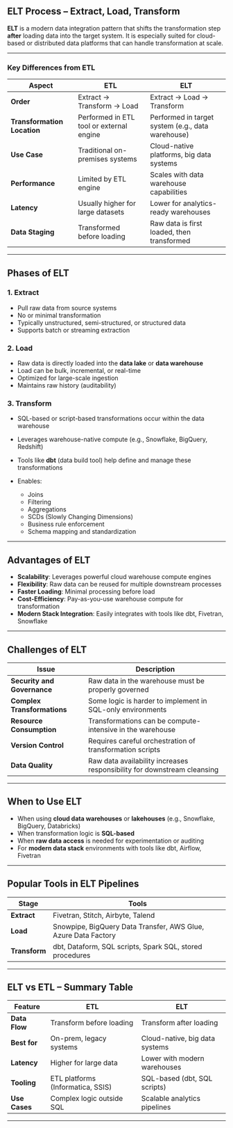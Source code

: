 ## **ELT Process – Extract, Load, Transform**

**ELT** is a modern data integration pattern that shifts the transformation step **after** loading data into the target system. It is especially suited for cloud-based or distributed data platforms that can handle transformation at scale.

---

### **Key Differences from ETL**

| Aspect                      | ETL                                      | ELT                                               |
| --------------------------- | ---------------------------------------- | ------------------------------------------------- |
| **Order**                   | Extract → Transform → Load               | Extract → Load → Transform                        |
| **Transformation Location** | Performed in ETL tool or external engine | Performed in target system (e.g., data warehouse) |
| **Use Case**                | Traditional on-premises systems          | Cloud-native platforms, big data systems          |
| **Performance**             | Limited by ETL engine                    | Scales with data warehouse capabilities           |
| **Latency**                 | Usually higher for large datasets        | Lower for analytics-ready warehouses              |
| **Data Staging**            | Transformed before loading               | Raw data is first loaded, then transformed        |

---

## **Phases of ELT**

### **1. Extract**

* Pull raw data from source systems
* No or minimal transformation
* Typically unstructured, semi-structured, or structured data
* Supports batch or streaming extraction

### **2. Load**

* Raw data is directly loaded into the **data lake** or **data warehouse**
* Load can be bulk, incremental, or real-time
* Optimized for large-scale ingestion
* Maintains raw history (auditability)

### **3. Transform**

* SQL-based or script-based transformations occur within the data warehouse
* Leverages warehouse-native compute (e.g., Snowflake, BigQuery, Redshift)
* Tools like **dbt** (data build tool) help define and manage these transformations
* Enables:

  * Joins
  * Filtering
  * Aggregations
  * SCDs (Slowly Changing Dimensions)
  * Business rule enforcement
  * Schema mapping and standardization

---

## **Advantages of ELT**

* **Scalability**: Leverages powerful cloud warehouse compute engines
* **Flexibility**: Raw data can be reused for multiple downstream processes
* **Faster Loading**: Minimal processing before load
* **Cost-Efficiency**: Pay-as-you-use warehouse compute for transformation
* **Modern Stack Integration**: Easily integrates with tools like dbt, Fivetran, Snowflake

---

## **Challenges of ELT**

| Issue                       | Description                                                             |
| --------------------------- | ----------------------------------------------------------------------- |
| **Security and Governance** | Raw data in the warehouse must be properly governed                     |
| **Complex Transformations** | Some logic is harder to implement in SQL-only environments              |
| **Resource Consumption**    | Transformations can be compute-intensive in the warehouse               |
| **Version Control**         | Requires careful orchestration of transformation scripts                |
| **Data Quality**            | Raw data availability increases responsibility for downstream cleansing |

---

## **When to Use ELT**

* When using **cloud data warehouses** or **lakehouses** (e.g., Snowflake, BigQuery, Databricks)
* When transformation logic is **SQL-based**
* When **raw data access** is needed for experimentation or auditing
* For **modern data stack** environments with tools like dbt, Airflow, Fivetran

---

## **Popular Tools in ELT Pipelines**

| Stage         | Tools                                                          |
| ------------- | -------------------------------------------------------------- |
| **Extract**   | Fivetran, Stitch, Airbyte, Talend                              |
| **Load**      | Snowpipe, BigQuery Data Transfer, AWS Glue, Azure Data Factory |
| **Transform** | dbt, Dataform, SQL scripts, Spark SQL, stored procedures       |

---

## **ELT vs ETL – Summary Table**

| Feature       | ETL                               | ELT                            |
| ------------- | --------------------------------- | ------------------------------ |
| **Data Flow** | Transform before loading          | Transform after loading        |
| **Best for**  | On-prem, legacy systems           | Cloud-native, big data systems |
| **Latency**   | Higher for large data             | Lower with modern warehouses   |
| **Tooling**   | ETL platforms (Informatica, SSIS) | SQL-based (dbt, SQL scripts)   |
| **Use Cases** | Complex logic outside SQL         | Scalable analytics pipelines   |

---
